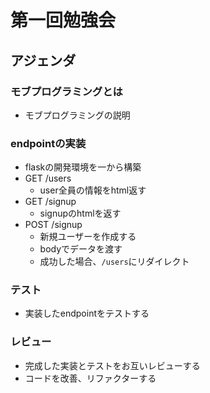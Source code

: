 # 第一回勉強会

## アジェンダ
### モブプログラミングとは
- モブプログラミングの説明

### endpointの実装
- flaskの開発環境を一から構築
- GET /users
  - user全員の情報をhtml返す
- GET /signup
  - signupのhtmlを返す
- POST /signup
  - 新規ユーザーを作成する
  - bodyでデータを渡す
  - 成功した場合、`/users`にリダイレクト

### テスト
- 実装したendpointをテストする

### レビュー
- 完成した実装とテストをお互いレビューする
- コードを改善、リファクターする
